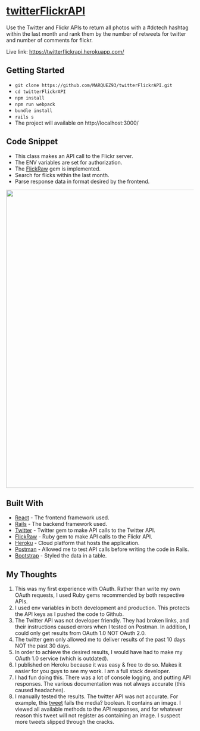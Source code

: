 # [twitterFlickrAPI](https://twitterflickrapi.herokuapp.com/)

Use the Twitter and Flickr APIs to return all photos with a #dctech hashtag within the last month and rank them by the number of retweets for twitter and number of comments for flickr.

Live link: https://twitterflickrapi.herokuapp.com/

## Getting Started

* ``` git clone https://github.com/MARQUEZ93/twitterFlickrAPI.git ```
* ``` cd twitterFlickrAPI ```
* ``` npm install ```
* ``` npm run webpack ```
* ``` bundle install ```
* ``` rails s ```
* The project will available on http://localhost:3000/

## Code Snippet
* This class makes an API call to the Flickr server.
* The ENV variables are set for authorization.
* The [FlickRaw](https://rubygems.org/gems/flickraw/versions/0.9.9) gem is implemented.
* Search for flicks within the last month.
* Parse response data in format desired by the frontend.

<p align="center"><img src="https://i.imgur.com/VapudwH.png" width="800px" /></p>

## Built With

* [React](https://reactjs.org/docs/getting-started.html) - The frontend framework used.
* [Rails](https://guides.rubyonrails.org/) - The backend framework used.
* [Twitter](https://rubygems.org/gems/twitter/versions/6.2.0) - Twitter gem to make API calls to the Twitter API.
* [FlickRaw](https://rubygems.org/gems/flickraw/versions/0.9.9) - Ruby gem to make API calls to the Flickr API.
* [Heroku](https://twitterflickrapi.herokuapp.com/) - Cloud platform that hosts the application.
* [Postman](https://www.getpostman.com/) - Allowed me to test API calls before writing the code in Rails.
* [Bootstrap](https://www.npmjs.com/package/react-bootstrap-table-next) - Styled the data in a table.

## My Thoughts
1) This was my first experience with OAuth. Rather than write my own OAuth requests, I used Ruby gems recommended by both respective APIs.
2) I used env variables in both development and production. This protects the API keys as I pushed the code to Github.
3) The Twitter API was not developer friendly. They had broken links, and their instructions caused errors when I tested on Postman. In addition, I could only get results from OAuth 1.0 NOT OAuth 2.0.
4) The twitter gem only allowed me to deliver results of the past 10 days NOT the past 30 days.
5) In order to achieve the desired results, I would have had to make my OAuth 1.0 service (which is outdated).
6) I published on Heroku because it was easy & free to do so. Makes it easier for you guys to see my work. I am a full stack developer.
7) I had fun doing this. There was a lot of console logging, and putting API responses. The various documentation was not always accurate (this caused headaches).
8) I manually tested the results. The twitter API was not accurate. For example, this [tweet](https://twitter.com/TechnicallyDC/status/1088562537938014208) fails the media? boolean. It contains an image.
I viewed all available methods to the API responses, and for whatever reason this tweet will not register as containing an image. I suspect more tweets slipped through the cracks.
